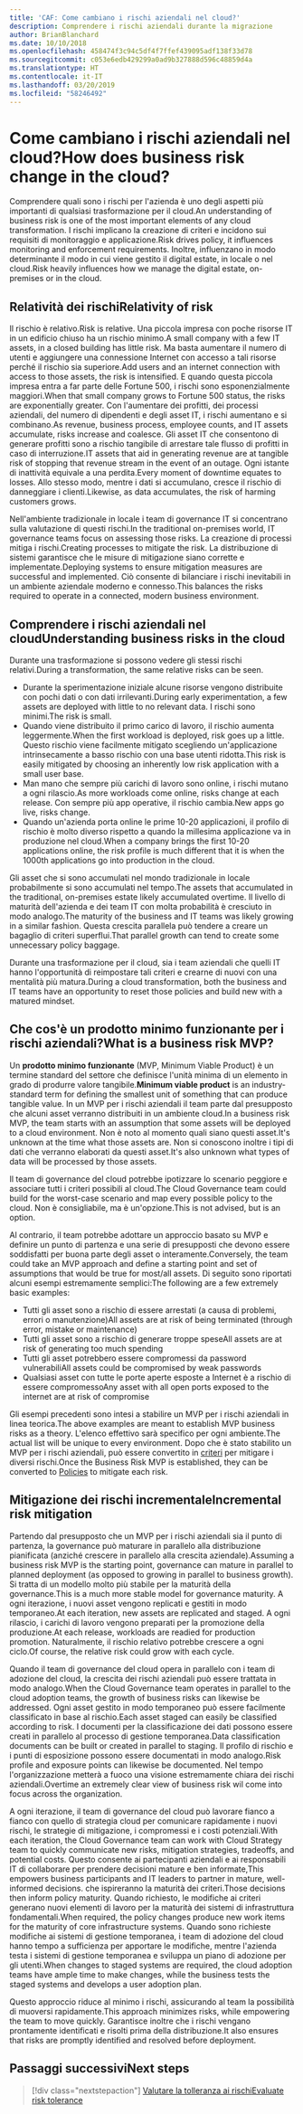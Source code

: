 ```yaml
---
title: 'CAF: Come cambiano i rischi aziendali nel cloud?'
description: Comprendere i rischi aziendali durante la migrazione
author: BrianBlanchard
ms.date: 10/10/2018
ms.openlocfilehash: 458474f3c94c5df4f7ffef439095adf138f33d78
ms.sourcegitcommit: c053e6edb429299a0ad9b327888d596c48859d4a
ms.translationtype: HT
ms.contentlocale: it-IT
ms.lasthandoff: 03/20/2019
ms.locfileid: "58246492"
---
```

<!-- markdownlint-disable MD026 -->

# <a name="how-does-business-risk-change-in-the-cloud"></a><span data-ttu-id="d5a87-103">Come cambiano i rischi aziendali nel cloud?</span><span class="sxs-lookup"><span data-stu-id="d5a87-103">How does business risk change in the cloud?</span></span>

<span data-ttu-id="d5a87-104">Comprendere quali sono i rischi per l'azienda è uno degli aspetti più importanti di qualsiasi trasformazione per il cloud.</span><span class="sxs-lookup"><span data-stu-id="d5a87-104">An understanding of business risk is one of the most important elements of any cloud transformation.</span></span> <span data-ttu-id="d5a87-105">I rischi implicano la creazione di criteri e incidono sui requisiti di monitoraggio e applicazione.</span><span class="sxs-lookup"><span data-stu-id="d5a87-105">Risk drives policy, it influences monitoring and enforcement requirements.</span></span> <span data-ttu-id="d5a87-106">Inoltre, influenzano in modo determinante il modo in cui viene gestito il digital estate, in locale o nel cloud.</span><span class="sxs-lookup"><span data-stu-id="d5a87-106">Risk heavily influences how we manage the digital estate, on-premises or in the cloud.</span></span>

<!-- markdownlint-enable MD026 -->

## <a name="relativity-of-risk"></a><span data-ttu-id="d5a87-107">Relatività dei rischi</span><span class="sxs-lookup"><span data-stu-id="d5a87-107">Relativity of risk</span></span>

<span data-ttu-id="d5a87-108">Il rischio è relativo.</span><span class="sxs-lookup"><span data-stu-id="d5a87-108">Risk is relative.</span></span> <span data-ttu-id="d5a87-109">Una piccola impresa con poche risorse IT in un edificio chiuso ha un rischio minimo.</span><span class="sxs-lookup"><span data-stu-id="d5a87-109">A small company with a few IT assets, in a closed building has little risk.</span></span> <span data-ttu-id="d5a87-110">Ma basta aumentare il numero di utenti e aggiungere una connessione Internet con accesso a tali risorse perché il rischio sia superiore.</span><span class="sxs-lookup"><span data-stu-id="d5a87-110">Add users and an internet connection with access to those assets, the risk is intensified.</span></span> <span data-ttu-id="d5a87-111">E quando questa piccola impresa entra a far parte delle Fortune 500, i rischi sono esponenzialmente maggiori.</span><span class="sxs-lookup"><span data-stu-id="d5a87-111">When that small company grows to Fortune 500 status, the risks are exponentially greater.</span></span> <span data-ttu-id="d5a87-112">Con l'aumentare dei profitti, dei processi aziendali, del numero di dipendenti e degli asset IT, i rischi aumentano e si combinano.</span><span class="sxs-lookup"><span data-stu-id="d5a87-112">As revenue, business process, employee counts, and IT assets accumulate, risks increase and coalesce.</span></span> <span data-ttu-id="d5a87-113">Gli asset IT che consentono di generare profitti sono a rischio tangibile di arrestare tale flusso di profitti in caso di interruzione.</span><span class="sxs-lookup"><span data-stu-id="d5a87-113">IT assets that aid in generating revenue are at tangible risk of stopping that revenue stream in the event of an outage.</span></span> <span data-ttu-id="d5a87-114">Ogni istante di inattività equivale a una perdita.</span><span class="sxs-lookup"><span data-stu-id="d5a87-114">Every moment of downtime equates to losses.</span></span> <span data-ttu-id="d5a87-115">Allo stesso modo, mentre i dati si accumulano, cresce il rischio di danneggiare i clienti.</span><span class="sxs-lookup"><span data-stu-id="d5a87-115">Likewise, as data accumulates, the risk of harming customers grows.</span></span>

<span data-ttu-id="d5a87-116">Nell'ambiente tradizionale in locale i team di governance IT si concentrano sulla valutazione di questi rischi.</span><span class="sxs-lookup"><span data-stu-id="d5a87-116">In the traditional on-premises world, IT governance teams focus on assessing those risks.</span></span> <span data-ttu-id="d5a87-117">La creazione di processi mitiga i rischi.</span><span class="sxs-lookup"><span data-stu-id="d5a87-117">Creating processes to mitigate the risk.</span></span> <span data-ttu-id="d5a87-118">La distribuzione di sistemi garantisce che le misure di mitigazione siano corrette e implementate.</span><span class="sxs-lookup"><span data-stu-id="d5a87-118">Deploying systems to ensure mitigation measures are successful and implemented.</span></span> <span data-ttu-id="d5a87-119">Ciò consente di bilanciare i rischi inevitabili in un ambiente aziendale moderno e connesso.</span><span class="sxs-lookup"><span data-stu-id="d5a87-119">This balances the risks required to operate in a connected, modern business environment.</span></span>

## <a name="understanding-business-risks-in-the-cloud"></a><span data-ttu-id="d5a87-120">Comprendere i rischi aziendali nel cloud</span><span class="sxs-lookup"><span data-stu-id="d5a87-120">Understanding business risks in the cloud</span></span>

<span data-ttu-id="d5a87-121">Durante una trasformazione si possono vedere gli stessi rischi relativi.</span><span class="sxs-lookup"><span data-stu-id="d5a87-121">During a transformation, the same relative risks can be seen.</span></span>

* <span data-ttu-id="d5a87-122">Durante la sperimentazione iniziale alcune risorse vengono distribuite con pochi dati o con dati irrilevanti.</span><span class="sxs-lookup"><span data-stu-id="d5a87-122">During early experimentation, a few assets are deployed with little to no relevant data.</span></span> <span data-ttu-id="d5a87-123">I rischi sono minimi.</span><span class="sxs-lookup"><span data-stu-id="d5a87-123">The risk is small.</span></span>
* <span data-ttu-id="d5a87-124">Quando viene distribuito il primo carico di lavoro, il rischio aumenta leggermente.</span><span class="sxs-lookup"><span data-stu-id="d5a87-124">When the first workload is deployed, risk goes up a little.</span></span> <span data-ttu-id="d5a87-125">Questo rischio viene facilmente mitigato scegliendo un'applicazione intrinsecamente a basso rischio con una base utenti ridotta.</span><span class="sxs-lookup"><span data-stu-id="d5a87-125">This risk is easily mitigated by choosing an inherently low risk application with a small user base.</span></span>
* <span data-ttu-id="d5a87-126">Man mano che sempre più carichi di lavoro sono online, i rischi mutano a ogni rilascio.</span><span class="sxs-lookup"><span data-stu-id="d5a87-126">As more workloads come online, risks change at each release.</span></span> <span data-ttu-id="d5a87-127">Con sempre più app operative, il rischio cambia.</span><span class="sxs-lookup"><span data-stu-id="d5a87-127">New apps go live, risks change.</span></span>
* <span data-ttu-id="d5a87-128">Quando un'azienda porta online le prime 10-20 applicazioni, il profilo di rischio è molto diverso rispetto a quando la millesima applicazione va in produzione nel cloud.</span><span class="sxs-lookup"><span data-stu-id="d5a87-128">When a company brings the first 10-20 applications online, the risk profile is much different that it is when the 1000th applications go into production in the cloud.</span></span>

<span data-ttu-id="d5a87-129">Gli asset che si sono accumulati nel mondo tradizionale in locale probabilmente si sono accumulati nel tempo.</span><span class="sxs-lookup"><span data-stu-id="d5a87-129">The assets that accumulated in the traditional, on-premises estate likely accumulated overtime.</span></span> <span data-ttu-id="d5a87-130">Il livello di maturità dell'azienda e dei team IT con molta probabilità è cresciuto in modo analogo.</span><span class="sxs-lookup"><span data-stu-id="d5a87-130">The maturity of the business and IT teams was likely growing in a similar fashion.</span></span> <span data-ttu-id="d5a87-131">Questa crescita parallela può tendere a creare un bagaglio di criteri superflui.</span><span class="sxs-lookup"><span data-stu-id="d5a87-131">That parallel growth can tend to create some unnecessary policy baggage.</span></span>

<span data-ttu-id="d5a87-132">Durante una trasformazione per il cloud, sia i team aziendali che quelli IT hanno l'opportunità di reimpostare tali criteri e crearne di nuovi con una mentalità più matura.</span><span class="sxs-lookup"><span data-stu-id="d5a87-132">During a cloud transformation, both the business and IT teams have an opportunity to reset those policies and build new with a matured mindset.</span></span>

<!-- markdownlint-disable MD026 -->

## <a name="what-is-a-business-risk-mvp"></a><span data-ttu-id="d5a87-133">Che cos'è un prodotto minimo funzionante per i rischi aziendali?</span><span class="sxs-lookup"><span data-stu-id="d5a87-133">What is a business risk MVP?</span></span>

<span data-ttu-id="d5a87-134">Un **prodotto minimo funzionante** (MVP, Minimum Viable Product) è un termine standard del settore che definisce l'unità minima di un elemento in grado di produrre valore tangibile.</span><span class="sxs-lookup"><span data-stu-id="d5a87-134">**Minimum viable product** is an industry-standard term for defining the smallest unit of something that can produce tangible value.</span></span> <span data-ttu-id="d5a87-135">In un MVP per i rischi aziendali il team parte dal presupposto che alcuni asset verranno distribuiti in un ambiente cloud.</span><span class="sxs-lookup"><span data-stu-id="d5a87-135">In a business risk MVP, the team starts with an assumption that some assets will be deployed to a cloud environment.</span></span> <span data-ttu-id="d5a87-136">Non è noto al momento quali siano questi asset.</span><span class="sxs-lookup"><span data-stu-id="d5a87-136">It's unknown at the time what those assets are.</span></span> <span data-ttu-id="d5a87-137">Non si conoscono inoltre i tipi di dati che verranno elaborati da questi asset.</span><span class="sxs-lookup"><span data-stu-id="d5a87-137">It's also unknown what types of data will be processed by those assets.</span></span>

<span data-ttu-id="d5a87-138">Il team di governance del cloud potrebbe ipotizzare lo scenario peggiore e associare tutti i criteri possibili al cloud.</span><span class="sxs-lookup"><span data-stu-id="d5a87-138">The Cloud Governance team could build for the worst-case scenario and map every possible policy to the cloud.</span></span> <span data-ttu-id="d5a87-139">Non è consigliabile, ma è un'opzione.</span><span class="sxs-lookup"><span data-stu-id="d5a87-139">This is not advised, but is an option.</span></span>

<span data-ttu-id="d5a87-140">Al contrario, il team potrebbe adottare un approccio basato su MVP e definire un punto di partenza e una serie di presupposti che devono essere soddisfatti per buona parte degli asset o interamente.</span><span class="sxs-lookup"><span data-stu-id="d5a87-140">Conversely, the team could take an MVP approach and define a starting point and set of assumptions that would be true for most/all assets.</span></span>
<span data-ttu-id="d5a87-141">Di seguito sono riportati alcuni esempi estremamente semplici:</span><span class="sxs-lookup"><span data-stu-id="d5a87-141">The following are a few extremely basic examples:</span></span>

* <span data-ttu-id="d5a87-142">Tutti gli asset sono a rischio di essere arrestati (a causa di problemi, errori o manutenzione)</span><span class="sxs-lookup"><span data-stu-id="d5a87-142">All assets are at risk of being terminated (through error, mistake or maintenance)</span></span>
* <span data-ttu-id="d5a87-143">Tutti gli asset sono a rischio di generare troppe spese</span><span class="sxs-lookup"><span data-stu-id="d5a87-143">All assets are at risk of generating too much spending</span></span>
* <span data-ttu-id="d5a87-144">Tutti gli asset potrebbero essere compromessi da password vulnerabili</span><span class="sxs-lookup"><span data-stu-id="d5a87-144">All assets could be compromised by weak passwords</span></span>
* <span data-ttu-id="d5a87-145">Qualsiasi asset con tutte le porte aperte esposte a Internet è a rischio di essere compromesso</span><span class="sxs-lookup"><span data-stu-id="d5a87-145">Any asset with all open ports exposed to the internet are at risk of compromise</span></span>

<span data-ttu-id="d5a87-146">Gli esempi precedenti sono intesi a stabilire un MVP per i rischi aziendali in linea teorica.</span><span class="sxs-lookup"><span data-stu-id="d5a87-146">The above examples are meant to establish MVP business risks as a theory.</span></span> <span data-ttu-id="d5a87-147">L'elenco effettivo sarà specifico per ogni ambiente.</span><span class="sxs-lookup"><span data-stu-id="d5a87-147">The actual list will be unique to every environment.</span></span>
<span data-ttu-id="d5a87-148">Dopo che è stato stabilito un MVP per i rischi aziendali, può essere convertito in [criteri](overview.md) per mitigare i diversi rischi.</span><span class="sxs-lookup"><span data-stu-id="d5a87-148">Once the Business Risk MVP is established, they can be converted to [Policies](overview.md) to mitigate each risk.</span></span>

<!-- markdownlint-enable MD026 -->

## <a name="incremental-risk-mitigation"></a><span data-ttu-id="d5a87-149">Mitigazione dei rischi incrementale</span><span class="sxs-lookup"><span data-stu-id="d5a87-149">Incremental risk mitigation</span></span>

<span data-ttu-id="d5a87-150">Partendo dal presupposto che un MVP per i rischi aziendali sia il punto di partenza, la governance può maturare in parallelo alla distribuzione pianificata (anziché crescere in parallelo alla crescita aziendale).</span><span class="sxs-lookup"><span data-stu-id="d5a87-150">Assuming a business risk MVP is the starting point, governance can mature in parallel to planned deployment (as opposed to growing in parallel to business growth).</span></span> <span data-ttu-id="d5a87-151">Si tratta di un modello molto più stabile per la maturità della governance.</span><span class="sxs-lookup"><span data-stu-id="d5a87-151">This is a much more stable model for governance maturity.</span></span> <span data-ttu-id="d5a87-152">A ogni iterazione, i nuovi asset vengono replicati e gestiti in modo temporaneo.</span><span class="sxs-lookup"><span data-stu-id="d5a87-152">At each iteration, new assets are replicated and staged.</span></span> <span data-ttu-id="d5a87-153">A ogni rilascio, i carichi di lavoro vengono preparati per la promozione della produzione.</span><span class="sxs-lookup"><span data-stu-id="d5a87-153">At each release, workloads are readied for production promotion.</span></span> <span data-ttu-id="d5a87-154">Naturalmente, il rischio relativo potrebbe crescere a ogni ciclo.</span><span class="sxs-lookup"><span data-stu-id="d5a87-154">Of course, the relative risk could grow with each cycle.</span></span>

<span data-ttu-id="d5a87-155">Quando il team di governance del cloud opera in parallelo con i team di adozione del cloud, la crescita dei rischi aziendali può essere trattata in modo analogo.</span><span class="sxs-lookup"><span data-stu-id="d5a87-155">When the Cloud Governance team operates in parallel to the cloud adoption teams, the growth of business risks can likewise be addressed.</span></span> <span data-ttu-id="d5a87-156">Ogni asset gestito in modo temporaneo può essere facilmente classificato in base al rischio.</span><span class="sxs-lookup"><span data-stu-id="d5a87-156">Each asset staged can easily be classified according to risk.</span></span> <span data-ttu-id="d5a87-157">I documenti per la classificazione dei dati possono essere creati in parallelo al processo di gestione temporanea.</span><span class="sxs-lookup"><span data-stu-id="d5a87-157">Data classification documents can be built or created in parallel to staging.</span></span> <span data-ttu-id="d5a87-158">Il profilo di rischio e i punti di esposizione possono essere documentati in modo analogo.</span><span class="sxs-lookup"><span data-stu-id="d5a87-158">Risk profile and exposure points can likewise be documented.</span></span> <span data-ttu-id="d5a87-159">Nel tempo l'organizzazione metterà a fuoco una visione estremamente chiara dei rischi aziendali.</span><span class="sxs-lookup"><span data-stu-id="d5a87-159">Overtime an extremely clear view of business risk wil come into focus across the organization.</span></span>

<span data-ttu-id="d5a87-160">A ogni iterazione, il team di governance del cloud può lavorare fianco a fianco con quello di strategia cloud per comunicare rapidamente i nuovi rischi, le strategie di mitigazione, i compromessi e i costi potenziali.</span><span class="sxs-lookup"><span data-stu-id="d5a87-160">With each iteration, the Cloud Governance team can work with Cloud Strategy team to quickly communicate new risks, mitigation strategies, tradeoffs, and potential costs.</span></span> <span data-ttu-id="d5a87-161">Questo consente ai partecipanti aziendali e ai responsabili IT di collaborare per prendere decisioni mature e ben informate,</span><span class="sxs-lookup"><span data-stu-id="d5a87-161">This empowers business participants and IT leaders to partner in mature, well-informed decisions.</span></span> <span data-ttu-id="d5a87-162">che ispireranno la maturità dei criteri.</span><span class="sxs-lookup"><span data-stu-id="d5a87-162">Those decisions then inform policy maturity.</span></span> <span data-ttu-id="d5a87-163">Quando richiesto, le modifiche ai criteri generano nuovi elementi di lavoro per la maturità dei sistemi di infrastruttura fondamentali.</span><span class="sxs-lookup"><span data-stu-id="d5a87-163">When required, the policy changes produce new work items for the maturity of core infrastructure systems.</span></span> <span data-ttu-id="d5a87-164">Quando sono richieste modifiche ai sistemi di gestione temporanea, i team di adozione del cloud hanno tempo a sufficienza per apportare le modifiche, mentre l'azienda testa i sistemi di gestione temporanea e sviluppa un piano di adozione per gli utenti.</span><span class="sxs-lookup"><span data-stu-id="d5a87-164">When changes to staged systems are required, the cloud adoption teams have ample time to make changes, while the business tests the staged systems and develops a user adoption plan.</span></span>

<span data-ttu-id="d5a87-165">Questo approccio riduce al minimo i rischi, assicurando al team la possibilità di muoversi rapidamente.</span><span class="sxs-lookup"><span data-stu-id="d5a87-165">This approach minimizes risks, while empowering the team to move quickly.</span></span> <span data-ttu-id="d5a87-166">Garantisce inoltre che i rischi vengano prontamente identificati e risolti prima della distribuzione.</span><span class="sxs-lookup"><span data-stu-id="d5a87-166">It also ensures that risks are promptly identified and resolved before deployment.</span></span>

## <a name="next-steps"></a><span data-ttu-id="d5a87-167">Passaggi successivi</span><span class="sxs-lookup"><span data-stu-id="d5a87-167">Next steps</span></span>

> [!div class="nextstepaction"]
> [<span data-ttu-id="d5a87-168">Valutare la tolleranza ai rischi</span><span class="sxs-lookup"><span data-stu-id="d5a87-168">Evaluate risk tolerance</span></span>](./risk-tolerance.md)
